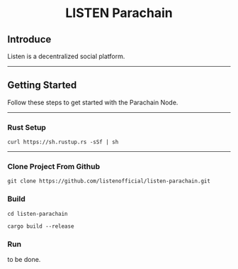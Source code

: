 # <center>LISTEN Parachain</center>
## Introduce
Listen is a decentralized social platform.
***
## Getting Started
Follow these steps to get started with the Parachain Node.
***
### Rust Setup
`curl https://sh.rustup.rs -sSf | sh`
***
### Clone Project From Github
```buildoutcfg
git clone https://github.com/listenofficial/listen-parachain.git
```
### Build
```buildoutcfg
cd listen-parachain

cargo build --release
```

### Run
to be done.

